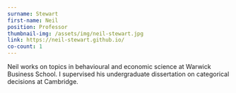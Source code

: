 ```yaml
---
surname: Stewart
first-name: Neil
position: Professor
thumbnail-img: /assets/img/neil-stewart.jpg
link: https://neil-stewart.github.io/
co-count: 1
---
```


Neil works on topics in behavioural and economic science at Warwick Business School. I supervised his undergraduate dissertation on categorical decisions at Cambridge.
